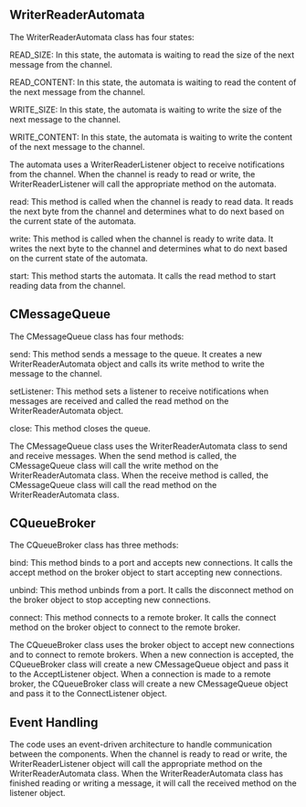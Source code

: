 ## WriterReaderAutomata

The WriterReaderAutomata class has four states:

READ_SIZE: In this state, the automata is waiting to read the size of the next message from the channel.

READ_CONTENT: In this state, the automata is waiting to read the content of the next message from the channel.

WRITE_SIZE: In this state, the automata is waiting to write the size of the next message to the channel.

WRITE_CONTENT: In this state, the automata is waiting to write the content of the next message to the channel.

The automata uses a WriterReaderListener object to receive notifications from the channel. When the channel is ready to read or write, the WriterReaderListener will call the appropriate method on the automata.

read: This method is called when the channel is ready to read data. It reads the next byte from the channel and determines what to do next based on the current state of the automata.

write: This method is called when the channel is ready to write data. It writes the next byte to the channel and determines what to do next based on the current state of the automata.

start: This method starts the automata. It calls the read method to start reading data from the channel.

## CMessageQueue

The CMessageQueue class has four methods:

send: This method sends a message to the queue. It creates a new WriterReaderAutomata object and calls its write method to write the message to the channel.

setListener: This method sets a listener to receive notifications when messages are received and called the read method on the WriterReaderAutomata object.

close: This method closes the queue.

The CMessageQueue class uses the WriterReaderAutomata class to send and receive messages. When the send method is called, the CMessageQueue class will call the write method on the WriterReaderAutomata class. When the receive method is called, the CMessageQueue class will call the read method on the WriterReaderAutomata class.

## CQueueBroker

The CQueueBroker class has three methods:

bind: This method binds to a port and accepts new connections. It calls the accept method on the broker object to start accepting new connections.

unbind: This method unbinds from a port. It calls the disconnect method on the broker object to stop accepting new connections.

connect: This method connects to a remote broker. It calls the connect method on the broker object to connect to the remote broker.

The CQueueBroker class uses the broker object to accept new connections and to connect to remote brokers. When a new connection is accepted, the CQueueBroker class will create a new CMessageQueue object and pass it to the AcceptListener object. When a connection is made to a remote broker, the CQueueBroker class will create a new CMessageQueue object and pass it to the ConnectListener object.

## Event Handling

The code uses an event-driven architecture to handle communication between the components. When the channel is ready to read or write, the WriterReaderListener object will call the appropriate method on the WriterReaderAutomata class. When the WriterReaderAutomata class has finished reading or writing a message, it will call the received method on the listener object.

